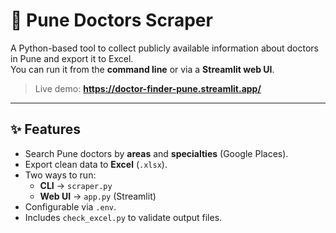 # 🏥 Pune Doctors Scraper 

A Python-based tool to collect publicly available information about doctors in Pune and export it to Excel.  
You can run it from the **command line** or via a **Streamlit web UI**.

> Live demo: **https://doctor-finder-pune.streamlit.app/**

---

## ✨ Features
- Search Pune doctors by **areas** and **specialties** (Google Places).
- Export clean data to **Excel** (`.xlsx`).
- Two ways to run:
  - **CLI** → `scraper.py`
  - **Web UI** → `app.py` (Streamlit)
- Configurable via `.env`.
- Includes `check_excel.py` to validate output files.




> 

